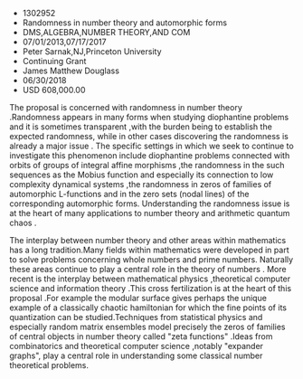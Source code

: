 
* 1302952
* Randomness in number theory and automorphic forms
* DMS,ALGEBRA,NUMBER THEORY,AND COM
* 07/01/2013,07/17/2017
* Peter Sarnak,NJ,Princeton University
* Continuing Grant
* James Matthew Douglass
* 06/30/2018
* USD 608,000.00

The proposal is concerned with randomness in number theory .Randomness appears
in many forms when studying diophantine problems and it is sometimes transparent
,with the burden being to establish the expected randomness, while in other
cases discovering the randomness is already a major issue . The specific
settings in which we seek to continue to investigate this phenomenon include
diophantine problems connected with orbits of groups of integral affine
morphisms ,the randomness in the such sequences as the Mobius function and
especially its connection to low complexity dynamical systems ,the randomness in
zeros of families of automorphic L-functions and in the zero sets (nodal lines)
of the corresponding automorphic forms. Understanding the randomness issue is at
the heart of many applications to number theory and arithmetic quantum chaos .

The interplay between number theory and other areas within mathematics has a
long tradition.Many fields within mathematics were developed in part to solve
problems concerning whole numbers and prime numbers. Naturally these areas
continue to play a central role in the theory of numbers . More recent is the
interplay between mathematical physics ,theoretical computer science and
information theory .This cross fertilization is at the heart of this proposal
.For example the modular surface gives perhaps the unique example of a
classically chaotic hamiltonian for which the fine points of its quantization
can be studied.Techniques from statistical physics and especially random matrix
ensembles model precisely the zeros of families of central objects in number
theory called "zeta functions" .Ideas from combinatorics and theoretical
computer science ,notably "expander graphs", play a central role in
understanding some classical number theoretical problems.
